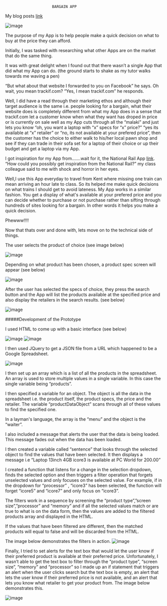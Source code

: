                          BARGAIN APP

My blog posts
[link](http://www.fourthfloor.me/blogs/isekajja/category/web14203/)

![image](http://www.fourthfloor.me/blogs/isekajja/files/2014/11/b1.png)



The purpose of my App is to help people make a quick decision on what to buy at the price they can afford.

Initially, I was tasked with researching what other Apps are on the market that do the same thing.

It was with great delight when I found out that there wasn’t a single App that did what my App can do. (the ground starts to shake as my tutor walks towards me waving a pen)

“But what about that website I forwarded to you on Facebook” he says. Oh wait, you mean trackif.com? “Yes, I mean trackif.com” he responds.

Well, I did have a read through their marketing ethos and although their target audience is the same i.e. people looking for a bargain, what their website does is completely different from what my App does in a sense that trackif.com let a customer know when what they want has droped in price or is currently on sale well as my App cuts through all the “malaki” and just lets you know “oh, you want a laptop with “x” specs for “x” price?” “yes its available at “x” retailer” or “no, its not available at your prefered price”, then the customer has the choice to either walk to his/her local pawn shop and see if they can trade in their sofa set for a laptop of their choice or up their budget and get a laptop via my App.

I got inspiration for my App from…….wait for it, the National Rail App [link](http://www.telegraph.co.uk/technology/mobile-app-reviews/9241710/National-Rail-Enquiries-app-review.html). “How could you possibly get inspiration from the National Rail?” my class colleague said to me with shock and horror in her eyes. 

Well,I use this App everyday to travel from Kent where missing one train can mean arriving an hour late to class. So its helped me make quick decisions on what trains I should get to avoid lateness. My App works in a similar fashion. You get a display of what's available at your prefered price and you can decide whether to purchase or not purchase rather than sifting through hundreds of sites looking for a bargain. In other words it helps you make a quick decision.

Phewww!!!!

Now that thats over and done with, lets move on to the technical side of things.

The user selects the product of choice (see image below)

![image](http://www.fourthfloor.me/blogs/isekajja/files/2014/11/b2.png)

Depending on what product has been chosen, a product spec screen will appear (see below)

![image](http://www.fourthfloor.me/blogs/isekajja/files/2014/11/b3.png)


After the user has selected the specs of choice, they press the search button and the App will list the products available at the specified price and also display the retailers in the search results. (see below)

 ![image](http://www.fourthfloor.me/blogs/isekajja/files/2014/11/b4.png)


#####Development of the Prototype

I used HTML to come up with a basic interface (see below)

![image](http://www.fourthfloor.me/blogs/isekajja/files/2014/12/ScreenShot-2014-12-04-at1.33.50AM.png)
![image](http://www.fourthfloor.me/blogs/isekajja/files/2014/12/Screen-Shot-2014-12-04-at-1.34.36-AM.png)


I then used JQuery to get a JSON file from a URL which happened to be a Google Spreadsheet.

![image](http://www.fourthfloor.me/blogs/isekajja/files/2014/12/Screen-Shot-2014-12-04-at-2.02.46-AM.png)

I then set up an array which is a list of all the products in the spreadsheet. An array is used to store multiple values in a single variable. In this case the single variable being “products”.

I then specified a variable for an object. The object is all the data in the spreadsheet i.e. the product itself, the product specs, the price and the retailer. The variable “productDataObject” scans through all of these values to find the specified one.

In a layman's language, the array is the “menu” and the object is the “waiter”. 

I also included a message that alerts the user that the data is being loaded. This message fades out when the data has been loaded.

I then created a variable called “sentence” that looks through the selected object to find the values that have been selected. It then displays a message i.e “Laptop 13inch 4GB icore3 is available at PC World for 200.00”

I created a function that listens for a change in the selection dropdown, finds the selected option and then triggers a filter operation that forgets unselected values and only focuses on the selected value. For example, if in the dropdown for “processor” , “icore3” has been selected, the function will forget “icore5” and “icore7” and only focus on “icore3”.

The filters work in a sequence by screening the “product type”,”screen size”,”processor” and “memory” and if all the selected values match or are true to what is on the data form, then the values are added to the filtered products array and displayed in the HTML. 

If the values that have been filtered are different, then the matched products will equal to false and will be discarded from the HTML.

The image below demonstrates the filters in action.
![image](http://www.fourthfloor.me/blogs/isekajja/files/2014/12/Screen-Shot-2014-12-04-at-2.45.33-PM.png)

Finally, I tried to set alerts for the text box that would let the user know if their preferred product is available at their preferred price. Unfortunately, I wasn’t able to get the text box to filter through the “product type”, “screen size”, “memory” and “processor” so I made up an if statement that triggers an alert when the user clicks search but the text box is empty, an alert that lets the user know if their preferred price is not available, and an alert that lets you know what retailer to get your product from. The image below demonstrates this.

![image](http://www.fourthfloor.me/blogs/isekajja/files/2014/12/Screen-Shot-2014-12-04-at-2.45.53-PM.png)
 






